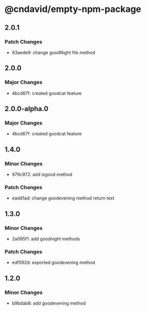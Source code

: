 # @cndavid/empty-npm-package

## 2.0.1

### Patch Changes

- 63aede9: change goodNight file method

## 2.0.0

### Major Changes

- 4bcd67f: created goodcat feature

## 2.0.0-alpha.0

### Major Changes

- 4bcd67f: created goodcat feature

## 1.4.0

### Minor Changes

- 979c972: add isgood method

### Patch Changes

- eadd1ad: change goodevening method return text

## 1.3.0

### Minor Changes

- 2a095f1: add goodnight methods

### Patch Changes

- edf592d: exported goodevening method

## 1.2.0

### Minor Changes

- b9bdab8: add goodevening method
